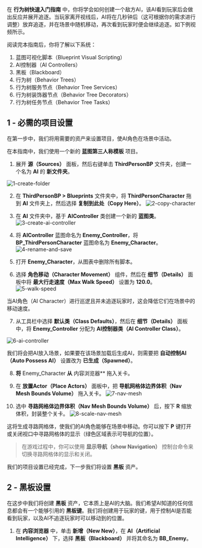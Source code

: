 在 **行为树快速入门指南** 中，你将学会如何创建一个敌方AI，该AI看到玩家后会做出反应并展开追逐。当玩家离开视线后，AI将在几秒钟后（这可根据你的需求进行调整）放弃追逐，并在场景中随机移动，再次看到玩家时便会继续追逐。如下例视频所示。

阅读完本指南后，你将了解以下系统： 

1. 蓝图可视化脚本（Blueprint Visual Scripting）
2. AI控制器（AI Controllers）
3. 黑板（Blackboard）
4. 行为树（Behavior Trees）
5. 行为树服务节点（Behavior Tree Services）
6. 行为树装饰器节点（Behavior Tree Decorators）
7. 行为树任务节点（Behavior Tree Tasks）

## 1 - 必需的项目设置

在第一步中，我们将用需要的资产来设置项目，使AI角色在场景中活动。 

在本指南中，我们使用一个新的 **蓝图第三人称模板** 项目。

1. 展开 **源（Sources）** 面板，然后右键单击 **ThirdPersonBP** 文件夹，创建一个名为 **AI** 的 **新文件夹**。

 ![1-create-folder](Image/创建交互体验/人工智能/行为树/行为树快速入门指南/1-create-folder.jpg)

2. 在 **ThirdPersonBP > Blueprints** 文件夹中，将 **ThirdPersonCharacter** 拖到 **AI** 文件夹上，然后选择 **复制到此处（Copy Here）**。
   ![2-copy-character](Image/创建交互体验/人工智能/行为树/行为树快速入门指南/2-copy-character.jpg)

3. 在 **AI** 文件夹中，基于 **AIController** 类创建一个新的 **蓝图类**。
   ![3-create-ai-controller](Image/创建交互体验/人工智能/行为树/行为树快速入门指南/3-create-ai-controller.jpg)

4. 将 **AIController** 蓝图命名为 **Enemy_Controller**，将 **BP_ThirdPersonCharacter** 蓝图命名为 **Enemy_Character**。
   ![4-rename-and-save](Image/创建交互体验/人工智能/行为树/行为树快速入门指南/4-rename-and-save.jpg)

5. 打开 **Enemy_Character**，从图表中删除所有脚本。

6. 选择 **角色移动（Character Movement）** 组件，然后在 **细节（Details）** 面板中将 **最大行走速度（Max Walk Speed）** 设置为 **120.0**。
   ![5-walk-speed](Image/创建交互体验/人工智能/行为树/行为树快速入门指南/5-walk-speed.jpg)

当AI角色（AI Character）进行巡逻且并未追逐玩家时，这会降低它们在场景中的移动速度。 

7. 从工具栏中选择 **默认类（Class Defaults）**，然后在 **细节（Details）** 面板中，将 **Enemy_Controller** 分配为 **AI控制器类（AI Controller Class）**。

![6-ai-controller](Image/创建交互体验/人工智能/行为树/行为树快速入门指南/6-ai-controller.jpg)

我们将会把AI放入场景，如果要在该场景加载后生成AI，则需要把 **自动控制AI（Auto Possess AI）** 设置改为 **已生成（Spawned）**。

8. **将** Enemy_Character **从** 内容浏览器** 拖入关卡。 

9. 在 **放置Actor（Place Actors）** 面板中，把 **导航网格体边界体积（Nav Mesh Bounds Volume）** 拖入关卡。
   ![7-nav-mesh](Image/创建交互体验/人工智能/行为树/行为树快速入门指南/7-nav-mesh.jpg)

10. 选中 **寻路网格体边界体积（Nav Mesh Bounds Volume）** 后，按下 **R** 缩放体积，封装整个关卡。
    ![8-scale-nav-mesh](Image/创建交互体验/人工智能/行为树/行为树快速入门指南/8-scale-nav-mesh.jpg)

这将生成寻路网格体，使我们的AI角色能够在场景中移动。你可以按下 **P** 键打开或关闭视口中寻路网格体的显示（绿色区域表示可导航的位置）。

> 在游戏过程中，你可以使用 **显示导航（show Navigation）** 控制台命令来切换寻路网格体的显示和关闭。

我们的项目设置已经完成，下一步我们将设置 **黑板** 资产。

## 2 - 黑板设置

在这步中我们将创建 **黑板** 资产，它本质上是AI的大脑。我们希望AI知道的任何信息都会有一个能够引用的 **黑板键**。我们将创建用于玩家的键，用于控制AI是否能看到玩家，以及AI不追逐玩家时可以移动到的位置。

1. 在 **内容浏览器** 中，单击 **新增（New New）**，在 **AI（Artificial Intelligence）** 下，选择 **黑板（Blackboard）** 并将其命名为 **BB_Enemy**。